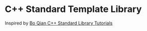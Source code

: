 # C++ Standard Template Library
Inspired by
[Bo Qian C++ Standard Library Tutorials](https://www.youtube.com/playlist?list=PL5jc9xFGsL8G3y3ywuFSvOuNm3GjBwdkb)
